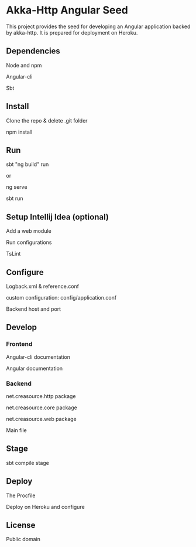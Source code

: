 # Akka-Http Angular Seed

This project provides the seed for developing an Angular application backed by akka-http.
It is prepared for deployment on Heroku.

## Dependencies

Node and npm

Angular-cli

Sbt

## Install

Clone the repo & delete .git folder

npm install

## Run

sbt "ng build" run

or

ng serve

sbt run

## Setup Intellij Idea (optional)

Add a web module

Run configurations

TsLint

## Configure

Logback.xml & reference.conf

custom configuration: config/application.conf

Backend host and port

## Develop

### Frontend

Angular-cli documentation

Angular documentation

### Backend

net.creasource.http package

net.creasource.core package

net.creasource.web package

Main file

## Stage

sbt compile stage

## Deploy

The Procfile

Deploy on Heroku and configure

## License

Public domain